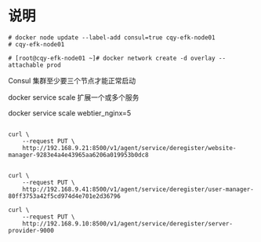 # 说明

```
# docker node update --label-add consul=true cqy-efk-node01 
# cqy-efk-node01

# [root@cqy-efk-node01 ~]# docker network create -d overlay --attachable prod
```

Consul 集群至少要三个节点才能正常启动

docker service scale 扩展一个或多个服务

docker service scale webtier_nginx=5


```

curl \
    --request PUT \
    http://192.168.9.21:8500/v1/agent/service/deregister/website-manager-9283e4a4e43965aa6206a019953b0dc8


curl \
    --request PUT \
    http://192.168.9.41:8500/v1/agent/service/deregister/user-manager-80ff3753a42f5cd974d4e701e2d36796

curl \
    --request PUT \
    http://192.168.9.10:8500/v1/agent/service/deregister/server-provider-9000
	
```

